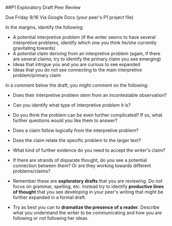 ##P1 Exploratory Draft Peer Review

Due Friday 9/16
Via Google Docs (your peer's P1 project file)

In the margins, identify the following:
  - A potential interpretive problem (if the writer seems to have several interpretive problems, identify which one you think he/she currently gravitating towards)
  - A potential claim deriving from an interpretive problem (again, if there are several claims, try to identify the primary claim you see emerging)
  - Ideas that intrigue you and you are curious to see expanded
  - Ideas that you do not see connecting to the main interpretive problem/primary claim

In a comment below the draft, you might comment on the following:
  - Does their interpretive problem stem from an incontestable observation?
  - Can you identify what type of interpretive problem it is?
  - Do you think the problem can be even further complicated? If so, what further questions would you like them to answer?
  - Does a claim follow logically from the interpretive problem?
  - Does the claim relate the specific problem to the larger text?
  - What kind of further evidence do you need to accept the writer's claim?
  - If there are strands of disparate thought, do you see a potential connection between them? Or are they working towards different problems/claims?   

- Remember these are **exploratory drafts** that you are reviewing. Do not focus on grammar, spelling, etc. Instead try to identify **productive lines of thought** that you see developing in your peer's writing that might be further expanded in a formal draft.
- Try as best you can to **dramatize the presence of a reader**. Describe what you understand the writer to be communicating and how you are following or not following her ideas.  
